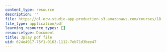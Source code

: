 ```yaml
---
content_type: resource
description: ''
file: https://ol-ocw-studio-app-production.s3.amazonaws.com/courses/18-01sc-single-variable-calculus-fall-2010/624e491775f1016311127eb71d3bee47_--lPz7VFnKI.pdf
file_type: application/pdf
learning_resource_types: []
resourcetype: Document
title: 3play pdf file
uid: 624e4917-75f1-0163-1112-7eb71d3bee47
---
```

